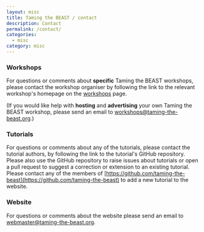 ```yaml
---
layout: misc
title: Taming the BEAST / contact
description: Contact
permalink: /contact/
categories:
  - misc
category: misc
---
```


### Workshops
For questions or comments about **specific** Taming the BEAST workshops,
please contact the workshop organiser by following the link to the
relevant workshop's homepage on the [workshops](/workshops/) page.

(If you would like help with **hosting** and **advertising** your own
Taming the BEAST workshop, please send an email to
workshops@taming-the-beast.org.)

### Tutorials
For questions or comments about any of the tutorials, please contact
the tutorial authors, by following the link to the tutorial's GitHub
repository. Please also use the GitHub repository to raise issues
about tutorials or open a pull request to suggest a correction or
extension to an existing tutorial. Please contact any of the members
of
[https://github.com/taming-the-beast](https://github.com/taming-the-beast)
to add a new tutorial to the website.



### Website
For questions or comments about the website please send an email to webmaster@taming-the-beast.org.

